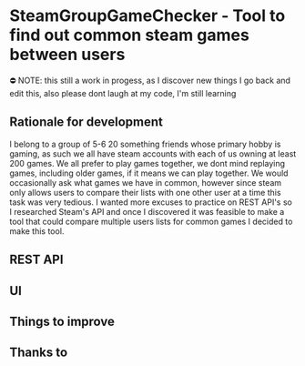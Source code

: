 # SteamGroupGameChecker - Tool to find out common steam games between users

 ⛔ NOTE: this still a work in progess, as I discover new things I go back and edit this, also please dont laugh at my code, I'm still learning 

## Rationale for development

I belong to a group of 5-6 20 something friends whose primary hobby is gaming, as such we all have steam accounts with each of us owning at least 200 games. We all prefer to play games together, we dont mind replaying games, including older games, if it means we can play together. We would occasionally ask what games we have in common, however since steam only allows users to compare their lists with one other user at a time this task was very tedious. I wanted more excuses to practice on REST API's so I researched Steam's API and once I discovered it was feasible to make a tool that could compare multiple users lists for common games I decided to make this tool.

## REST API


## UI


## Things to improve

## Thanks to

